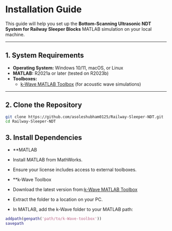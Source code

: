 # Installation Guide

This guide will help you set up the **Bottom-Scanning Ultrasonic NDT System for Railway Sleeper Blocks** MATLAB simulation on your local machine.

---

## 1. System Requirements
- **Operating System:** Windows 10/11, macOS, or Linux
- **MATLAB:** R2021a or later (tested on R2023b)
- **Toolboxes:**
  - [k-Wave MATLAB Toolbox](http://www.k-wave.org/) (for acoustic wave simulations)

---

## 2. Clone the Repository
```bash
git clone https://github.com/asoleshubham0125/Railway-Sleeper-NDT.git
cd Railway-Sleeper-NDT
```
 
## 3. Install Dependencies
- **MATLAB
- Install MATLAB from MathWorks.
- Ensure your license includes access to external toolboxes.

- **k-Wave Toolbox
- Download the latest version from:[k-Wave MATLAB Toolbox](http://www.k-wave.org/)
- Extract the folder to a location on your PC.
- In MATLAB, add the k-Wave folder to your MATLAB path:

```matlab
addpath(genpath('path/to/k-Wave-toolbox'))
savepath
```


